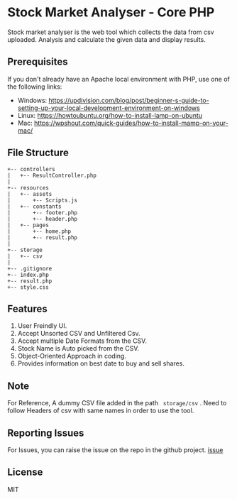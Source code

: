 # Stock Market Analyser - Core PHP

Stock market analyser is the web tool which collects the data from csv uploaded. Analysis and calculate the given data and display results.

## Prerequisites

If you don't already have an Apache local environment with PHP, use one of the following links:

 - Windows: https://updivision.com/blog/post/beginner-s-guide-to-setting-up-your-local-development-environment-on-windows
 - Linux: https://howtoubuntu.org/how-to-install-lamp-on-ubuntu
 - Mac: https://wpshout.com/quick-guides/how-to-install-mamp-on-your-mac/

## File Structure

```
+-- controllers
|   +-- ResultController.php
|
+-- resources
|   +-- assets
|       +-- Scripts.js
|   +-- constants
|       +-- footer.php
|       +-- header.php
|   +-- pages
|       +-- home.php
|       +-- result.php
|
+-- storage
|   +-- csv
|
+-- .gitignore
+-- index.php
+-- result.php
+-- style.css
```

## Features

1. User Freindly UI.
2. Accept Unsorted CSV and Unfiltered Csv.
3. Accept multiple Date Formats from the CSV.
4. Stock Name is Auto picked from the CSV.
5. Object-Oriented Approach in coding.
6. Provides information on best date to buy and sell shares.

## Note

For Reference, A dummy CSV file added in the path ``` storage/csv``` . Need to follow Headers of csv with same names in order to use the tool.  

## Reporting Issues

For Issues, you can raise the issue on the repo in the github project. [issue](https://github.com/SanthoshSiddegowda/Stock-Analsys-core-php/issues)

## License

MIT
